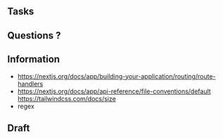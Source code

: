 ## Tasks
 
## Questions ?

## Information 
- https://nextjs.org/docs/app/building-your-application/routing/route-handlers
- https://nextjs.org/docs/app/api-reference/file-conventions/default
https://tailwindcss.com/docs/size
- regex


## Draft
